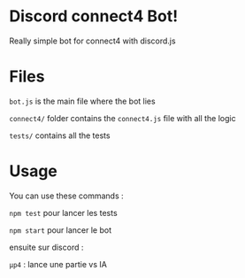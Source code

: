 # Discord connect4 Bot!

Really simple bot for connect4 with discord.js


# Files

`bot.js` is the main file where the bot lies

`connect4/` folder contains the `connect4.js` file with all the logic

`tests/` contains all the tests

# Usage

You can use these commands : 

`npm test` pour lancer les tests

`npm start` pour lancer le bot

ensuite sur discord :

`µp4` : lance une partie vs IA



